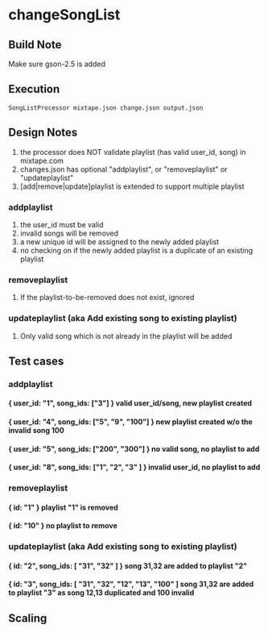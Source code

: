 # changeSongList


## Build Note
Make sure gson-2.5 is added

## Execution
```
SongListProcessor mixtape.json change.json output.json
```

## Design Notes
1. the processor does NOT validate playlist (has valid user_id, song) in mixtape.com
2. changes.json has optional "addplaylist", or "removeplaylist" or "updateplaylist"
3. [add|remove|update]playlist is extended to support multiple playlist


### addplaylist
1. the user_id must be valid
2. invalid songs will be removed
3. a new unique id will be assigned to the newly added playlist
4. no checking on if the newly added playlist is a duplicate of an existing playlist

### removeplaylist
1. If the playlist-to-be-removed does not exist, ignored

### updateplaylist (aka Add existing song to existing playlist)
1. Only valid song which is not already in the playlist will be added

## Test cases

### addplaylist
 #### { user_id: "1", song_ids: ["3"] }             valid user_id/song, new playlist created 
 #### { user_id: "4", song_ids: ["5", "9", "100"] } new playlist created w/o the invalid song 100
 #### { user_id: "5", song_ids: ["200", "300"] }    no valid song, no playlist to add
 #### { user_id: "8", song_ids: ["1", "2", "3" ] }  invalid user_id, no playlist to add
 
### removeplaylist
 #### { id: "1" }     playlist "1" is removed
 #### { id: "10" }    no playlist to remove
 
### updateplaylist (aka Add existing song to existing playlist)
 #### { id: "2", song_ids: [ "31", "32" ] }  song 31,32 are added to playlist "2"
 #### { id: "3", song_ids: [ "31", "32", "12", "13", "100" ] song 31,32 are added to playlist "3" as song 12,13 duplicated and 100 invalid

## Scaling
